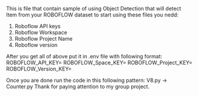 This is file that contain sample of using Object Detection that will detect Item from your ROBOFLOW dataset
to start using these files you nedd:
1. Roboflow API keys
2. Roboflow Workspace
3. Roboflow Project Name
4. Roboflow version

After you get all of above put it in .env file with following format:
ROBOFLOW_API_KEY=
ROBOFLOW_Space_KEY=
ROBOFLOW_Project_KEY=
ROBOFLOW_Version_KEY=

Once you are done run the code in this following pattern:
V8.py → Counter.py
Thank for paying attention to my group project.
